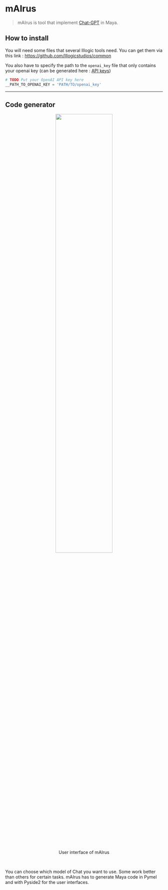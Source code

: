 # mAIrus

> mAIrus is tool that implement [Chat-GPT](https://openai.com/blog/chatgpt) in Maya.

## How to install

You will need some files that several Illogic tools need. You can get them via this link :
https://github.com/Illogicstudios/common

You also have to specify the path to the ```openai_key``` file that only contains your openai key 
(can be generated here : [API keys](https://platform.openai.com/account/api-keys))
```python
# TODO Put your OpenAI API key here
__PATH_TO_OPENAI_KEY = 'PATH/TO/openai_key'
```

---

## Code generator

<div align="center">
  <span>
    <img src="https://user-images.githubusercontent.com/117286626/229794764-096e3409-ebc2-4f57-90bb-9cad9be7b2ef.png" width=60%>
  </span>
  <p weight="bold">User interface of mAIrus</p>
  <br/>
</div>

You can choose which model of Chat you want to use. Some work better than others for certain tasks.
mAIrus has to generate Maya code in Pymel and with Pyside2 for the user interfaces.
